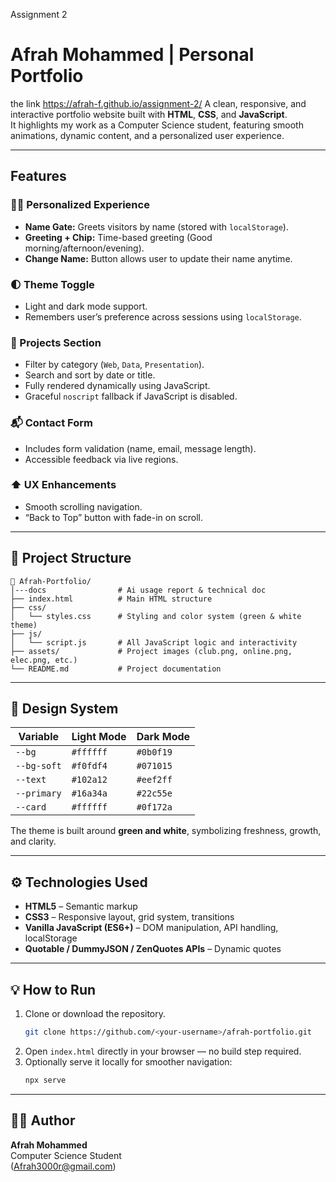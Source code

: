 Assignment 2
#  Afrah Mohammed | Personal Portfolio
the link https://afrah-f.github.io/assignment-2/
A clean, responsive, and interactive portfolio website built with **HTML**, **CSS**, and **JavaScript**.  
It highlights my work as a Computer Science student, featuring smooth animations, dynamic content, and a personalized user experience.

---

## Features

### 🧍‍♀️ Personalized Experience
- **Name Gate:** Greets visitors by name (stored with `localStorage`).
- **Greeting + Chip:** Time-based greeting (Good morning/afternoon/evening).
- **Change Name:** Button allows user to update their name anytime.

### 🌓 Theme Toggle
- Light and dark mode support.
- Remembers user’s preference across sessions using `localStorage`.



### 💼 Projects Section
- Filter by category (`Web`, `Data`, `Presentation`).
- Search and sort by date or title.
- Fully rendered dynamically using JavaScript.
- Graceful `noscript` fallback if JavaScript is disabled.

### 📬 Contact Form
- Includes form validation (name, email, message length).
- Accessible feedback via live regions.

### ⬆️ UX Enhancements
- Smooth scrolling navigation.
- “Back to Top” button with fade-in on scroll.


---

## 🧱 Project Structure

```
📁 Afrah-Portfolio/
│---docs                # Ai usage report & technical doc
├── index.html          # Main HTML structure
├── css/
│   └── styles.css      # Styling and color system (green & white theme)
├── js/
│   └── script.js       # All JavaScript logic and interactivity
├── assets/             # Project images (club.png, online.png, elec.png, etc.)
└── README.md           # Project documentation
```

---

## 🎨 Design System

| Variable | Light Mode | Dark Mode |
|-----------|-------------|------------|
| `--bg` | `#ffffff` | `#0b0f19` |
| `--bg-soft` | `#f0fdf4` | `#071015` |
| `--text` | `#102a12` | `#eef2ff` |
| `--primary` | `#16a34a` | `#22c55e` |
| `--card` | `#ffffff` | `#0f172a` |

The theme is built around **green and white**, symbolizing freshness, growth, and clarity.

---

## ⚙️ Technologies Used

- **HTML5** – Semantic markup
- **CSS3** – Responsive layout, grid system, transitions
- **Vanilla JavaScript (ES6+)** – DOM manipulation, API handling, localStorage
- **Quotable / DummyJSON / ZenQuotes APIs** – Dynamic quotes

---

## 💡 How to Run

1. Clone or download the repository.
   ```bash
   git clone https://github.com/<your-username>/afrah-portfolio.git
   ```
2. Open `index.html` directly in your browser — no build step required.
3. Optionally serve it locally for smoother navigation:
   ```bash
   npx serve
   ```

---



## 🧑‍💻 Author

**Afrah Mohammed**  
 Computer Science Student  
 (Afrah3000r@gmail.com)
